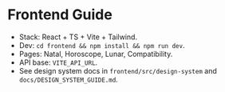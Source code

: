 # Frontend Guide

- Stack: React + TS + Vite + Tailwind.
- Dev: `cd frontend && npm install && npm run dev`.
- Pages: Natal, Horoscope, Lunar, Compatibility.
- API base: `VITE_API_URL`.
- See design system docs in `frontend/src/design-system` and `docs/DESIGN_SYSTEM_GUIDE.md`.